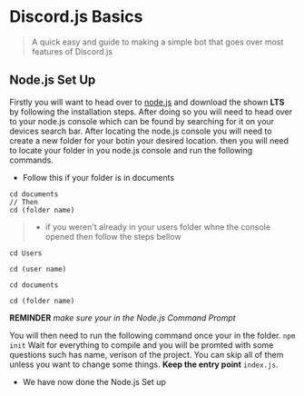 # Discord.js Basics
> A quick easy and guide to making a simple bot that goes over most features of Discord.js

## Node.js Set Up
Firstly you will want to head over to [node.js](https://nodejs.org/en/) and download the shown **LTS** by following the installation steps.
After doing so you will need to head over to your node.js console which can be found by searching for it on your devices search bar.
After locating the node.js console you will need to create a new folder for your botin your desired location. then you will need to locate your folder in you node.js console and run the following commands.
- Follow this if your folder is in documents
```
cd documents
// Then
cd (folder name)
```
> - if you weren't already in your users folder whne the console opened then follow the steps bellow
```
cd Users 

cd (user name)

cd documents

cd (folder name)
```
**REMINDER** *make sure your in the Node.js Command Prompt*

You will then need to run the following command once your in the folder.
```npm init```
Wait for everything to compile and you will be promted with some questions such has name, verison of the project. You can skip all of them unless you want to change some things. **Keep the entry point** ```index.js```.

- We have now done the Node.js Set up
